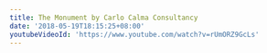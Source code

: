 ```yaml
---
title: The Monument by Carlo Calma Consultancy
date: '2018-05-19T18:15:25+08:00'
youtubeVideoId: 'https://www.youtube.com/watch?v=rUmORZ9GcLs'
---
```


